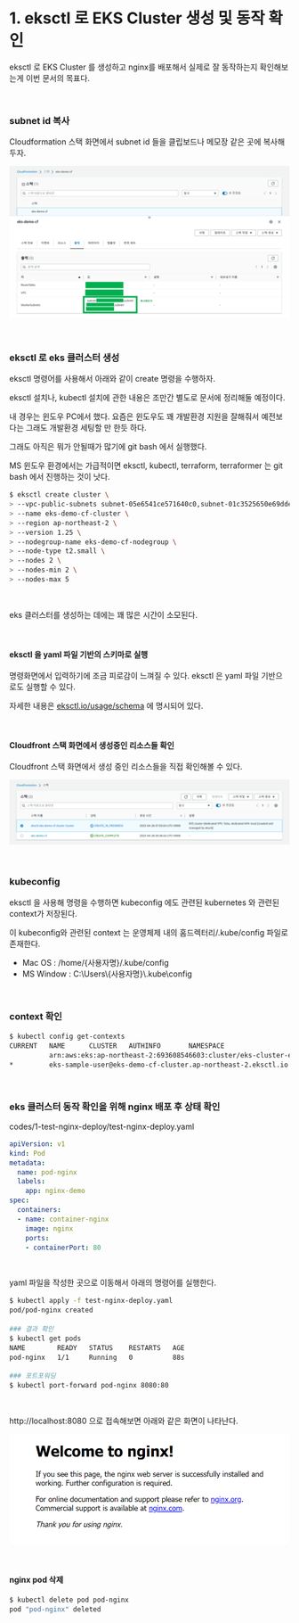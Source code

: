 # 1. eksctl 로 EKS Cluster 생성 및 동작 확인

eksctl 로 EKS Cluster 를 생성하고 nginx를 배포해서 실제로 잘 동작하는지 확인해보는게 이번 문서의 목표다.

<br>



### subnet id 복사

Cloudformation 스택 화면에서 subnet id 들을 클립보드나 메모장 같은 곳에 복사해두자.

![](./img/eksctl-create-eks-cluster/1.png)

<br>



### eksctl 로 eks 클러스터 생성

eksctl 명령어를 사용해서 아래와 같이 create 명령을 수행하자.

eksctl 설치나, kubectl 설치에 관한 내용은 조만간 별도로 문서에 정리해둘 예정이다.

내 경우는 윈도우 PC에서 했다. 요즘은 윈도우도 꽤 개발환경 지원을 잘해줘서 예전보다는 그래도 개발환경 세팅할 만 한듯 하다.

그래도 아직은 뭐가 안될때가 많기에 git bash 에서 실행했다.

MS 윈도우 환경에서는 가급적이면 eksctl, kubectl, terraform, terraformer 는 git bash 에서 진행하는 것이 낫다.

```bash
$ eksctl create cluster \
> --vpc-public-subnets subnet-05e6541ce571640c0,subnet-01c3525650e69ddea,subnet-0f3b74fe3dd6887b2 \
> --name eks-demo-cf-cluster \
> --region ap-northeast-2 \
> --version 1.25 \
> --nodegroup-name eks-demo-cf-nodegroup \
> --node-type t2.small \
> --nodes 2 \
> --nodes-min 2 \
> --nodes-max 5
```

<br>



eks 클러스터를 생성하는 데에는 꽤 많은 시간이 소모된다.

<br>



#### eksctl 을 yaml 파일 기반의 스키마로 실행

명령화면에서 입력하기에 조금 피로감이 느껴질 수 있다. eksctl 은 yaml 파일 기반으로도 실행할 수 있다.

자세한 내용은 [eksctl.io/usage/schema](https://eksctl.io/usage/schema/) 에 명시되어 있다.

<br>



#### Cloudfront 스택 화면에서 생성중인 리소스들 확인

Cloudfront 스택 화면에서 생성 중인 리소스들을 직접 확인해볼 수 있다.

![](./img/eksctl-create-eks-cluster/2.png)

<br>



### kubeconfig

eksctl 을 사용해 명령을 수행하면 kubeconfig 에도 관련된 kubernetes 와 관련된 context가 저장된다.

이 kubeconfig와 관련된 context 는 운영체제 내의 홈드렉터리/.kube/config 파일로 존재한다.

- Mac OS : /home/{사용자명}/.kube/config
- MS Window : C:\\Users\\{사용자명}\\.kube\\config

<br>



### context 확인

```bash
$ kubectl config get-contexts
CURRENT   NAME      CLUSTER   AUTHINFO       NAMESPACE
          arn:aws:eks:ap-northeast-2:693608546603:cluster/eks-cluster-eks-sample   arn:aws:eks:ap-northeast-2:693608546603:cluster/eks-cluster-eks-sample   arn:aws:eks:ap-northeast-2:693608546603:cluster/eks-cluster-eks-sample
*         eks-sample-user@eks-demo-cf-cluster.ap-northeast-2.eksctl.io             eks-demo-cf-cluster.ap-northeast-2.eksctl.io                             eks-sample-user@eks-demo-cf-cluster.ap-northeast-2.eksctl.io
```

<br>



### eks 클러스터 동작 확인을 위해 nginx 배포 후 상태 확인

codes/1-test-nginx-deploy/test-nginx-deploy.yaml 

```yaml
apiVersion: v1
kind: Pod
metadata:
  name: pod-nginx
  labels:
    app: nginx-demo
spec:
  containers:
  - name: container-nginx
    image: nginx
    ports:
    - containerPort: 80
```

<br>



yaml 파일을 작성한 곳으로 이동해서 아래의 명령어를 실행한다.

```bash
$ kubectl apply -f test-nginx-deploy.yaml
pod/pod-nginx created

### 결과 확인
$ kubectl get pods
NAME        READY   STATUS    RESTARTS   AGE
pod-nginx   1/1     Running   0          88s

### 포트포워딩
$ kubectl port-forward pod-nginx 8080:80
```

<br>



http://localhost:8080 으로 접속해보면 아래와 같은 화면이 나타난다.

![](./img/eksctl-create-eks-cluster/3.png)

<br>



#### nginx pod 삭제

```bash
$ kubectl delete pod pod-nginx
pod "pod-nginx" deleted
```







